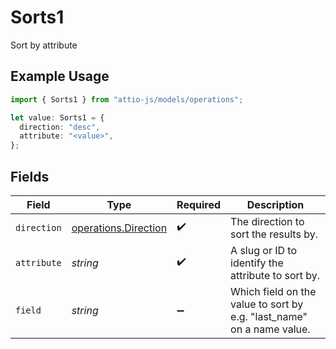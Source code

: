 # Sorts1

Sort by attribute

## Example Usage

```typescript
import { Sorts1 } from "attio-js/models/operations";

let value: Sorts1 = {
  direction: "desc",
  attribute: "<value>",
};
```

## Fields

| Field                                                                 | Type                                                                  | Required                                                              | Description                                                           |
| --------------------------------------------------------------------- | --------------------------------------------------------------------- | --------------------------------------------------------------------- | --------------------------------------------------------------------- |
| `direction`                                                           | [operations.Direction](../../models/operations/direction.md)          | :heavy_check_mark:                                                    | The direction to sort the results by.                                 |
| `attribute`                                                           | *string*                                                              | :heavy_check_mark:                                                    | A slug or ID to identify the attribute to sort by.                    |
| `field`                                                               | *string*                                                              | :heavy_minus_sign:                                                    | Which field on the value to sort by e.g. "last_name" on a name value. |